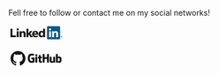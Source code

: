 Fell free to follow or contact me on my social networks!

[![LinkedIn Logo](../assets/images/linkedin.jpg "LinkedIn profile link")](https://www.linkedin.com/in/arthur-carnieto/)

[![GitHub Logo](../assets/images/github.jpg "GitHub profile link")](https://github.com/art-carnieto)